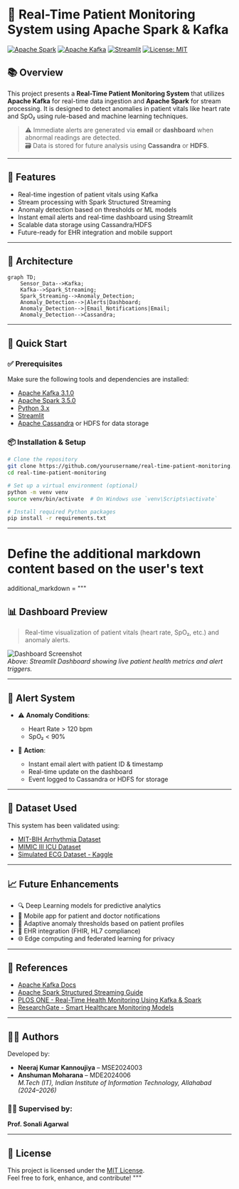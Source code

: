 # 🏥 Real-Time Patient Monitoring System using Apache Spark & Kafka

[![Apache Spark](https://img.shields.io/badge/Apache%20Spark-3.5.0-orange?logo=apachespark)](https://spark.apache.org/)
[![Apache Kafka](https://img.shields.io/badge/Apache%20Kafka-3.1.0-black?logo=apachekafka)](https://kafka.apache.org/)
[![Streamlit](https://img.shields.io/badge/Streamlit-Dashboard-red?logo=streamlit)](https://streamlit.io/)
[![License: MIT](https://img.shields.io/badge/License-MIT-green.svg)](LICENSE)

## 📚 Overview

This project presents a **Real-Time Patient Monitoring System** that utilizes **Apache Kafka** for real-time data ingestion and **Apache Spark** for stream processing. It is designed to detect anomalies in patient vitals like heart rate and SpO₂ using rule-based and machine learning techniques.

> ⚠️ Immediate alerts are generated via **email** or **dashboard** when abnormal readings are detected.  
> 🗃️ Data is stored for future analysis using **Cassandra** or **HDFS**.

---

## 🧠 Features

- Real-time ingestion of patient vitals using Kafka
- Stream processing with Spark Structured Streaming
- Anomaly detection based on thresholds or ML models
- Instant email alerts and real-time dashboard using Streamlit
- Scalable data storage using Cassandra/HDFS
- Future-ready for EHR integration and mobile support

---

## 🧱 Architecture

```mermaid
graph TD;
    Sensor_Data-->Kafka;
    Kafka-->Spark_Streaming;
    Spark_Streaming-->Anomaly_Detection;
    Anomaly_Detection-->|Alerts|Dashboard;
    Anomaly_Detection-->|Email_Notifications|Email;
    Anomaly_Detection-->Cassandra;
```
---
## 🚀 Quick Start

### ✅ Prerequisites

Make sure the following tools and dependencies are installed:

- [Apache Kafka 3.1.0](https://kafka.apache.org/)
- [Apache Spark 3.5.0](https://spark.apache.org/)
- [Python 3.x](https://www.python.org/downloads/)
- [Streamlit](https://streamlit.io/)
- [Apache Cassandra](https://cassandra.apache.org/) or HDFS for data storage

### 📦 Installation & Setup

```bash
# Clone the repository
git clone https://github.com/yourusername/real-time-patient-monitoring.git
cd real-time-patient-monitoring

# Set up a virtual environment (optional)
python -m venv venv
source venv/bin/activate  # On Windows use `venv\Scripts\activate`

# Install required Python packages
pip install -r requirements.txt
```
---
# Define the additional markdown content based on the user's text
additional_markdown = """
## 📊 Dashboard Preview

> Real-time visualization of patient vitals (heart rate, SpO₂, etc.) and anomaly alerts.

![Dashboard Screenshot](assets/dashboard.png)  
_Above: Streamlit Dashboard showing live patient health metrics and alert triggers._

---

## 📧 Alert System

- ⚠️ **Anomaly Conditions**:
  - Heart Rate > 120 bpm
  - SpO₂ < 90%

- 📩 **Action**:
  - Instant email alert with patient ID & timestamp
  - Real-time update on the dashboard
  - Event logged to Cassandra or HDFS for storage

---

## 🧪 Dataset Used

This system has been validated using:

- [MIT-BIH Arrhythmia Dataset](https://physionet.org/content/mitdb/1.0.0/)
- [MIMIC III ICU Dataset](https://physionet.org/content/mimiciii/1.4/)
- [Simulated ECG Dataset - Kaggle](https://www.kaggle.com/datasets/shayanfazeli/heartbeat)

---

## 📈 Future Enhancements

- 🔍 Deep Learning models for predictive analytics
- 📱 Mobile app for patient and doctor notifications
- 🧠 Adaptive anomaly thresholds based on patient profiles
- 🔗 EHR integration (FHIR, HL7 compliance)
- 🌐 Edge computing and federated learning for privacy

---

## 📖 References

- [Apache Kafka Docs](https://kafka.apache.org/)
- [Apache Spark Structured Streaming Guide](https://spark.apache.org/docs/latest/structured-streaming-programming-guide.html)
- [PLOS ONE - Real-Time Health Monitoring Using Kafka & Spark](https://journals.plos.org/plosone/article?id=10.1371/journal.pone.0298582)
- [ResearchGate - Smart Healthcare Monitoring Models](https://www.researchgate.net/publication/380131393_Smart_Healthcare_Management_Model_for_Proactive_Patient_Monitoring_Chronicle_Abstract)

---

## 👨‍💻 Authors

Developed by:

- **Neeraj Kumar Kannoujiya** – MSE2024003  
- **Anshuman Moharana** – MDE2024006  
_M.Tech (IT), Indian Institute of Information Technology, Allahabad (2024–2026)_

### 🧑‍🏫 Supervised by:
**Prof. Sonali Agarwal**

---

## 📜 License

This project is licensed under the [MIT License](LICENSE).  
Feel free to fork, enhance, and contribute!
"""


